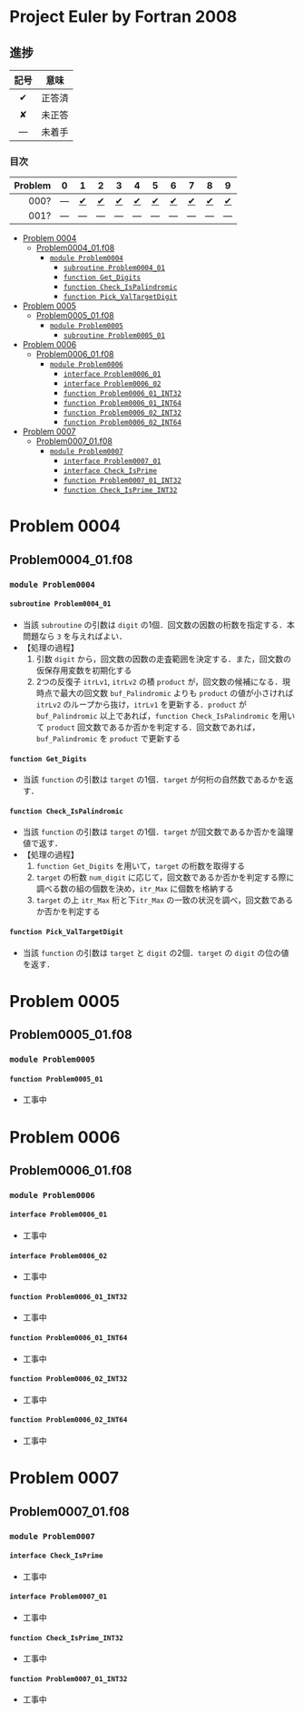 # Project Euler by Fortran 2008 #

## 進捗 ##

|記号|意味|
|:-:|:-:|
|&#x2714;|正答済|
|&#x2718;|未正答|
|&#x2014;|未着手|

### 目次 ###

|Problem|0|1|2|3|4|5|6|7|8|9|
|-:|:-:|:-:|:-:|:-:|:-:|:-:|:-:|:-:|:-:|:-:|
|000?|&#x2014;|[&#x2714;](Problem0001)|[&#x2714;](Problem0002)|[&#x2714;](Problem0003)|[&#x2714;](Problem0004)|[&#x2714;](Problem0005)|[&#x2714;](Problem0006)|[&#x2714;](Problem0007)|[&#x2714;](Problem0008)|[&#x2714;](Problem0009)|
|001?|&#x2014;|&#x2014;|&#x2014;|&#x2014;|&#x2014;|&#x2014;|&#x2014;|&#x2014;|&#x2014;|&#x2014;|

- [Problem 0004](#problem-0004)
	- [Problem0004_01.f08](#problem0004_01f08)
		- [`module Problem0004`](#module-problem0004)
			- [`subroutine Problem0004_01`](#subroutine-problem0004_01)
			- [`function Get_Digits`](#function-get_digits)
			- [`function Check_IsPalindromic`](#function-check_ispalindromic)
			- [`function Pick_ValTargetDigit`](#function-pick_valtargetdigit)
- [Problem 0005](#problem-0005)
	- [Problem0005_01.f08](#problem0005_01f08)
		- [`module Problem0005`](#module-problem0005)
			- [`subroutine Problem0005_01`](#function-problem0005_01)
- [Problem 0006](#problem-0006)
	- [Problem0006_01.f08](#problem0006_01f08)
		- [`module Problem0006`](#module-problem0006)
			- [`interface Problem0006_01`](#interface-problem0006_01)
			- [`interface Problem0006_02`](#interface-problem0006_02)
			- [`function Problem0006_01_INT32`](#function-problem0006_01_int32)
			- [`function Problem0006_01_INT64`](#function-problem0006_01_int64)
			- [`function Problem0006_02_INT32`](#function-problem0006_02_int32)
			- [`function Problem0006_02_INT64`](#function-problem0006_02_int64)
- [Problem 0007](#problem-0007)
	- [Problem0007_01.f08](#problem0007_01f08)
		- [`module Problem0007`](#module-problem0007)
			- [`interface Problem0007_01`](#interface-problem0007_01)
			- [`interface Check_IsPrime`](#interface-problem0007_01)
			- [`function Problem0007_01_INT32`](#function-problem0007_01_int32)
			- [`function Check_IsPrime_INT32`](#function-check_isprime_int32)

# Problem 0004 #

## Problem0004_01.f08 ##

### `module Problem0004` ###

#### `subroutine Problem0004_01` ####
- 当該 `subroutine` の引数は `digit` の1個．回文数の因数の桁数を指定する．本問題なら `3` を与えればよい．
- 【処理の過程】
	1. 引数 `digit` から，回文数の因数の走査範囲を決定する．また，回文数の仮保存用変数を初期化する
	2. 2つの反復子 `itrLv1`, `itrLv2` の積 `product` が，回文数の候補になる．現時点で最大の回文数 `buf_Palindromic` よりも `product` の値が小さければ `itrLv2` のループから抜け，`itrLv1` を更新する．`product` が `buf_Palindromic` 以上であれば，`function Check_IsPalindromic` を用いて `product` 回文数であるか否かを判定する．回文数であれば，`buf_Palindromic` を `product` で更新する

#### `function Get_Digits` ####
- 当該 `function` の引数は `target` の1個．`target` が何桁の自然数であるかを返す．

#### `function Check_IsPalindromic` ####
- 当該 `function` の引数は `target` の1個．`target` が回文数であるか否かを論理値で返す．
- 【処理の過程】
	1. `function Get_Digits` を用いて，`target` の桁数を取得する
	2. `target` の桁数 `num_digit` に応じて，回文数であるか否かを判定する際に調べる数の組の個数を決め，`itr_Max` に個数を格納する
	3. `target` の上 `itr_Max` 桁と下`itr_Max` の一致の状況を調べ，回文数であるか否かを判定する

#### `function Pick_ValTargetDigit` ####
- 当該 `function` の引数は `target` と `digit` の2個．`target` の `digit` の位の値を返す．

# Problem 0005 #

## Problem0005_01.f08 ##

### `module Problem0005` ###

#### `function Problem0005_01` ####
- 工事中

# Problem 0006 #

## Problem0006_01.f08 ##

### `module Problem0006` ###

#### `interface Problem0006_01` ####
- 工事中

#### `interface Problem0006_02` ####
- 工事中

#### `function Problem0006_01_INT32` ####
- 工事中

#### `function Problem0006_01_INT64` ####
- 工事中

#### `function Problem0006_02_INT32` ####
- 工事中

#### `function Problem0006_02_INT64` ####
- 工事中

# Problem 0007 #

## Problem0007_01.f08 ##

### `module Problem0007` ###

#### `interface Check_IsPrime` ####
- 工事中

#### `interface Problem0007_01` ####
- 工事中

#### `function Check_IsPrime_INT32` ####
- 工事中

#### `function Problem0007_01_INT32` ####
- 工事中

